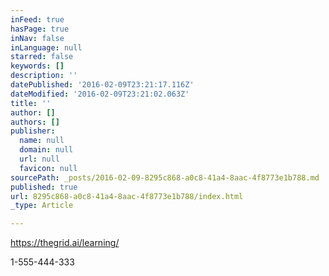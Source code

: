 ```yaml
---
inFeed: true
hasPage: true
inNav: false
inLanguage: null
starred: false
keywords: []
description: ''
datePublished: '2016-02-09T23:21:17.116Z'
dateModified: '2016-02-09T23:21:02.063Z'
title: ''
author: []
authors: []
publisher:
  name: null
  domain: null
  url: null
  favicon: null
sourcePath: _posts/2016-02-09-8295c868-a0c8-41a4-8aac-4f8773e1b788.md
published: true
url: 8295c868-a0c8-41a4-8aac-4f8773e1b788/index.html
_type: Article

---
```

https://thegrid.ai/learning/

1-555-444-333